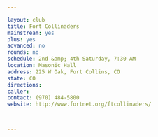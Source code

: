 ```yaml
---

layout: club
title: Fort Collinaders
mainstream: yes
plus: yes
advanced: no
rounds: no
schedule: 2nd &amp; 4th Saturday, 7:30 AM
location: Masonic Hall
address: 225 W Oak, Fort Collins, CO
state: CO
directions: 
caller: 
contact: (970) 484-5800
website: http://www.fortnet.org/ftcollinaders/



---
```


